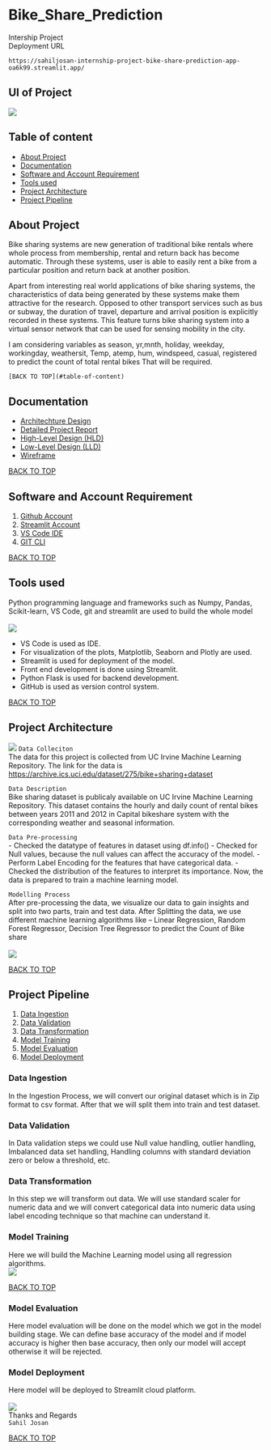 # Bike_Share_Prediction
Intership Project <br>
Deployment URL
```
https://sahiljosan-internship-project-bike-share-prediction-app-oa6k99.streamlit.app/
```
## UI of Project
[![](https://i.imgur.com/jwEZJCi.jpg])](https://youtu.be/WswH6Z0Z1-o)

## Table of content
- [About Project](#about-project)
- [Documentation](#documentation)
- [Software and Account Requirement](#software-and-account-requirement)
- [Tools used](#tools-used)
- [Project Architecture](#project-architecture) 
- [Project Pipeline](#project-pipeline)


## About Project
Bike sharing systems are new generation of traditional bike rentals where whole process from membership, rental and return back has become automatic. Through these systems, user is able to easily rent a bike from a particular position and return back at another position. <br>

Apart from interesting real world applications of bike sharing systems, the characteristics of data being generated by these systems make them attractive for the research. Opposed to other transport services such as bus or subway, the duration of travel, departure and arrival position is explicitly recorded in these systems. This feature turns bike sharing system into a virtual sensor network that can be used for sensing mobility in the city. <br>

I am considering variables as season, yr,mnth, holiday, weekday, workingday, weathersit, Temp, atemp, hum, windspeed, casual, registered to predict the count of total rental bikes That will be required. <br>

`[BACK TO TOP](#table-of-content)`

## Documentation
- [Architechture Design](https://drive.google.com/file/d/1fjl6Bh-yNueGRfbugD6XAvTm1qynajng/view?usp=sharing)
- [Detailed Project Report](https://drive.google.com/file/d/1eqQ_QtK96_5nM0ilYaSKrAS-N2-gmprO/view?usp=sharing)
- [High-Level Design (HLD)](https://drive.google.com/file/d/1BatDRodWA36FKkqk4Vdf-n4leqmFdY1L/view?usp=sharing)
- [Low-Level Design (LLD)](https://drive.google.com/file/d/1f1HejFCB5Rxy3mlcs5Akijsl8Y4Nfzih/view?usp=sharing)
- [Wireframe](https://drive.google.com/file/d/1MycaOO3XoNX3VWBA9PockZFZXH6s35Z3/view?usp=sharing)

[BACK TO TOP](#table-of-content)

## Software and Account Requirement 
1. [Github Account](https://github.com/Sahiljosan)
2. [Streamlit Account](https://streamlit.io/)
3. [VS Code IDE](https://code.visualstudio.com/download)
4. [GIT CLI](https://git-scm.com/downloads)

[BACK TO TOP](#table-of-content)

## Tools used
Python programming language and frameworks such as Numpy, Pandas, Scikit-learn, VS Code, git and streamlit are used to build the whole model <br><br>
![](https://i.imgur.com/EutJMW9.jpg)
- VS Code is used as IDE.
- For visualization of the plots, Matplotlib, Seaborn and Plotly are used.
- Streamlit is used for deployment of the model.
- Front end development is done using Streamlit.
- Python Flask is used for backend development.
- GitHub is used as version control system.

[BACK TO TOP](#table-of-content)

## Project Architecture 
![](https://i.imgur.com/t3jmkkO.png)
`Data Colleciton` <br>
The data for this project is collected from UC Irvine Machine Learning Repository. The link for the data is https://archive.ics.uci.edu/dataset/275/bike+sharing+dataset

`Data Description` <br>
Bike sharing dataset is publicaly available on UC Irvine Machine Learning Repository. This dataset contains the hourly and daily count of rental bikes between years 2011 and 2012 in Capital bikeshare system with the corresponding weather and seasonal information.

`Data Pre-processing` <br>
    - Checked the datatype of features in dataset using df.info()
    - Checked for Null values, because the null values can affect the accuracy of the model.
    - Perform Label Encoding for the features that have categorical data.
    - Checked the distribution of the features to interpret its importance.
    Now, the data is prepared to train a machine learning model.
    
`Modelling Process` <br>
After pre-processing the data, we visualize our data to gain insights and split into two parts, train and test data. After Splitting the data, we use different machine learning algorithms like – Linear Regression, Random Forest Regressor, Decision Tree Regressor to predict the Count of Bike share <br><br>
![](https://i.imgur.com/RZK4Jxl.png)

[BACK TO TOP](#table-of-content)

## Project Pipeline 
1. [Data Ingestion](#data-ingestion)
2. [Data Validation](#data-validation)
3. [Data Transformation](#data-transformation)
4. [Model Training](#model-training)
5. [Model Evaluation](#model-evaluation)
6. [Model Deployment](#model-deployment)

### Data Ingestion
In the Ingestion Process, we will convert our original dataset which is in Zip format to csv format. After that we will split them into train and test dataset.

### Data Validation
In Data validation steps we could use Null value handling, outlier handling, Imbalanced data set handling, Handling columns with standard deviation zero or below a threshold, etc.

### Data Transformation
In this step we will transform out data. We will use standard scaler for numeric data and we will convert categorical data into numeric data using label encoding technique so that machine can understand it.

### Model Training
Here we will build the Machine Learning model using all regression algorithms.<br>
![](https://i.imgur.com/u11UVgW.png)

[BACK TO TOP](#table-of-content)

### Model Evaluation
Here model evaluation will be done on the model which we got in the model building stage. We can define base accuracy of the model and if model accuracy is higher then base accuracy, then only our model will accept otherwise it will be rejected.

### Model Deployment
Here model will be deployed to Streamlit cloud platform.<br><br>
![](https://i.imgur.com/AZ8RcV7.png)
<br>
Thanks and Regards <br>
`Sahil Josan`

[BACK TO TOP](#table-of-content)



